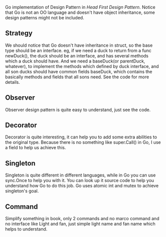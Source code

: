 Go implementation of Design Pattern in *Head First Design Pattern*. Notice that Go is not an OO language and doesn't have object inheritance, some design patterns might not be included.

## Strategy

We should notice that Go doesn't have inheritance in struct, so the base type should be an interface. eg, if we need a duck to return from a func newDuck(), the duck should be an interface, and has several methods which a duck should have. And we need a baseDuck(or parentDuck, whatever), to implement the methods which defined by duck interface, and all son ducks should have common fields baseDuck, which contains the basically methods and fields that all sons need. See the code for more details.

## Observer

Observer design pattern is quite easy to understand, just see the code.

## Decorator

Decorator is quite interesting, it can help you to add some extra abilities to the original type. Because there is no something like super.Call() in Go, I use a field to help us achieve this.

## Singleton

Singleton is quite different in different languages, while in Go you can use sync.Once to help you with it. You can look up it source code to help you understand how Go to do this job. Go uses atomic int and mutex to achieve singleton's goal.

## Command

Simplify something in book, only 2 commands and no marco command and no interface like Light and fan, just simple light name and fan name which helps to understand.